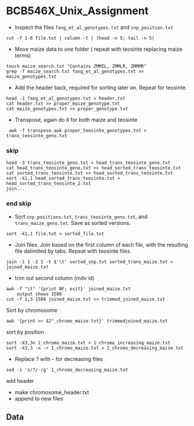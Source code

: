 # BCB546X_Unix_Assignment
* Inspect the files `fang_et_al_genotypes.txt` and `snp_position.txt`

```
cut -f 1-6 file.txt | column -t | (head -n 5; tail -n 5)

```

* Move maize data to one folder ( repeat with teosinte replacing maize terms)

```
touch maize_search.txt "Contains ZMMIL, ZMMLR, ZMMMR"
grep -f maize_search.txt fang_et_al_genotypes.txt >> maize_genotypes.txt
```
* Add the header back, required for sorting later on. Repeat for teosinte.
```
head -1 fang_et_al_genotypes.txt > header.txt
cat header.txt >> proper_maize_genotype.txt
cat maize_genotypes.txt >> proper_genotype.txt
```
* Transpose, again do it for both maize and teosinte
```
 awk -f transpose.awk proper_teosinte_genotypes.txt > trans_teosinte_geno.txt
```
### skip
```
head -3 trans_teosinte_geno.txt > head_trans_teosinte_geno.txt
cat head_trans_teosinte_geno,txt >> head_sorted_trans_teosinte.txt
cat sorted_trans_teosinte.txt >> head_sorted_trans_teosinte.txt
sort -k1,1 head_sorted_trans_teosinte.txt > head_sorted_trans_teosinte_2.txt
join...
```
###  end skip





* Sort `snp_positions.txt`, `trans_teosinte_geno.txt`, and `trans_maize_geno.txt`. Save as sorted versions.
```
sort -k1,1 file.txt > sorted_file.txt
```
* Join files. Join based on the first column of each file, with the resulting file delimited by tabs. Repeat with teosinte files.
```
join -1 1 -2 1 -t $'\t' sorted_snp.txt sorted_trans_maize.txt > joined_maize.txt
```

* trim out second column (mdv id)
```
awk -f "\t" '{print NF; exit}' joined_maize.txt
	output shows 1588
cut -f 1,3-1588 joined_maize.txt >> trimmed_joined_maize.txt
```


Sort by chromosome
```
awk '{print >> $2"_chromo_maize.txt}' trimmedjoined_maize.txt
```
sort by position
```
sort -k3,3n 1_chromo_maize.txt > 1_chromo_increasing_maize.txt
sort -k3,3 -n -r 1_chromo_maize.txt > 1_chromo_decreasing_maize.txt
```
* Replace ? with - for decreasing files
```
sed -i 's/?/-/g' 1_chromo_decreasing_maize.txt
```

add header
* make chromosome_header.txt
* append to new files

## Data 
<!--stackedit_data:
eyJoaXN0b3J5IjpbLTg1Nzc0MDQ5MSwtMTk0NTY0MDQ5NywxMz
Q3NjMyODkyLDEwMjM2MjQ1MDksLTY2MjU2NDY0LDEyMjE3NTk3
NTgsMTQ4MTI2OTE3NiwtMTIyOTg2NDA4OCwtMTc5NzY0MzE3My
wtODgyNTI0OTA0LC0xODIxMDY3ODI3LDg1MDUwNjk3NSwtMzA4
NTMwMjYwLDExNDM2NjI1NjEsLTE5NTg2MDIzNzAsMTYyNjE2MD
QxLC03NjA4Mjc5NTgsMzIwNDk1MzcyLDY2MzU3MjkyMiwtMTcy
Nzk3MjkxNF19
-->